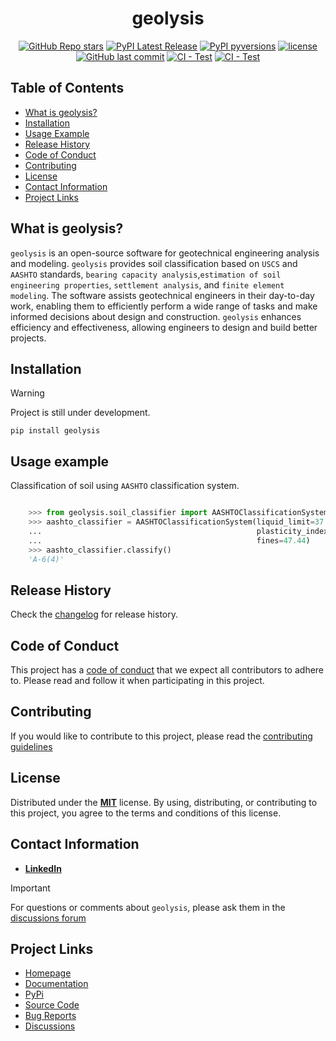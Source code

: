 <div align="center">

# geolysis

[![GitHub Repo stars](https://img.shields.io/github/stars/patrickboateng/geolysis?style=flat)](https://github.com/patrickboateng/geolysis/stargazers)
[![PyPI Latest Release](https://img.shields.io/pypi/v/geolysis?style=flat&logo=pypi&logoColor=white)](https://pypi.org/project/geolysis/)
[![PyPI pyversions](https://img.shields.io/pypi/pyversions/geolysis.svg?style=flat)](https://pypi.python.org/pypi/geolysis/)
[![license](https://img.shields.io/pypi/l/geolysis?style=flat)](https://opensource.org/license/mit/)
[![GitHub last commit](https://img.shields.io/github/last-commit/patrickboateng/geolysis?logo=github&style=flat)](https://github.com/patrickboateng/geolysis/commits)
[![CI - Test](https://github.com/patrickboateng/geolysis/actions/workflows/unit-tests.yml/badge.svg)](https://github.com/patrickboateng/geolysis/actions/workflows/unit-tests.yml)
[![CI - Test](https://github.com/patrickboateng/geolysis/actions/workflows/build.yml/badge.svg)](https://github.com/patrickboateng/geolysis/actions/workflows/build.yml)

</div>

## Table of Contents

- [What is geolysis?](#what-is-geolysis)
- [Installation](#installation)
- [Usage Example](#usage-example)
- [Release History](#release-history)
- [Code of Conduct](#code-of-conduct)
- [Contributing](#contributing)
- [License](#license)
- [Contact Information](#contact-information)
- [Project Links](#project-links)

## What is geolysis?

`geolysis` is an open-source software for geotechnical engineering analysis and
modeling. `geolysis` provides soil classification based on `USCS` and `AASHTO`
standards, `bearing capacity analysis`,`estimation of soil engineering
properties`, `settlement analysis`, and `finite element modeling`. The software
assists geotechnical engineers in their day-to-day work, enabling them to
efficiently perform a wide range of tasks and make informed decisions about
design and construction. `geolysis` enhances efficiency and effectiveness,
allowing engineers to design and build better projects.

## Installation

> [!WARNING]
> Project is still under development.

```shell
pip install geolysis
```

## Usage example

Classification of soil using `AASHTO` classification system.

```python

    >>> from geolysis.soil_classifier import AASHTOClassificationSystem
    >>> aashto_classifier = AASHTOClassificationSystem(liquid_limit=37.7,
    ...                                                plasticity_index=13.9,
    ...                                                fines=47.44)
    >>> aashto_classifier.classify()
    'A-6(4)'

```

## Release History

Check the [changelog](https://github.com/patrickboateng/geolysis/blob/main/CHANGELOG.md)
for release history.

## Code of Conduct

This project has a [code of conduct](https://github.com/patrickboateng/geolysis/blob/main/CODE_OF_CONDUCT.md)
that we expect all contributors to adhere to. Please read and follow it when
participating in this project.

## Contributing

If you would like to contribute to this project, please read the
[contributing guidelines](https://github.com/patrickboateng/geolysis/blob/main/docs/CONTRIBUTING.md#how-to-contribute)

## License

Distributed under the [**MIT**](https://github.com/patrickboateng/geolysis/blob/main/LICENSE.txt)
license. By using, distributing, or contributing to this project, you agree to
the terms and conditions of this license.

## Contact Information

- [**LinkedIn**](https://linkedin.com/in/patrickboateng/)

> [!IMPORTANT]
> For questions or comments about `geolysis`, please ask them in the
> [discussions forum](https://github.com/patrickboateng/geolysis/discussions)

## Project Links

- [Homepage](https://github.com/patrickboateng/geolysis)
- [Documentation](/docs)
- [PyPi](https://pypi.org/project/geolysis/)
- [Source Code](https://github.com/patrickboateng/geolysis/)
- [Bug Reports](https://github.com/patrickboateng/geolysis/issues)
- [Discussions](https://github.com/patrickboateng/geolysis/discussions)
